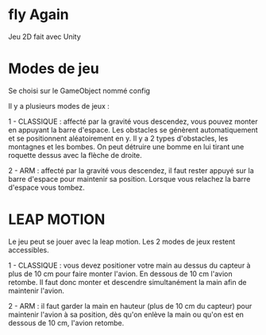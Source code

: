 # fly Again
Jeu 2D fait avec Unity

# Modes de jeu

  Se choisi sur le GameObject nommé config

Il y a plusieurs modes de jeux :
  
  1 - CLASSIQUE : affecté par la gravité vous descendez, vous pouvez monter en appuyant la barre d'espace.
      Les obstacles se génèrent automatiquement et se positionnent aléatoirement en y.
      Il y a 2 types d'obstacles, les montagnes et les bombes.
      On peut détruire une bomme en lui tirant une roquette dessus avec la flèche de droite. 
  
  2 - ARM : affecté par la gravité vous descendez, il faut rester appuyé sur la barre d'espace pour maintenir sa position. 
  Lorsque vous relachez la barre d'espace vous tombez.

# LEAP MOTION

Le jeu peut se jouer avec la leap motion. Les 2 modes de jeux restent accessibles. 

  1 - CLASSIQUE : vous devez positioner votre main au dessus du capteur à plus de 10 cm pour faire monter l'avion. En dessous de 10 cm l'avion retombe. Il faut donc monter et descendre simultanément la main afin de maintenir l'avion.
  
  2 - ARM : il faut garder la main en hauteur (plus de 10 cm du capteur) pour maintenir l'avion à sa position, dès qu'on enlève la main ou qu'on est en dessous de 10 cm, l'avion retombe.
